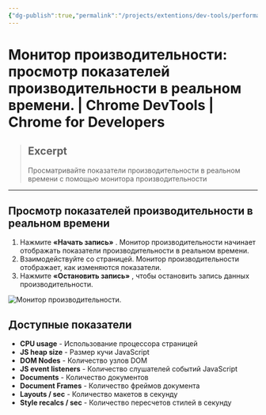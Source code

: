 ```yaml
---
{"dg-publish":true,"permalink":"/projects/extentions/dev-tools/performance-monitor/"}
---
```



# Монитор производительности: просмотр показателей производительности в реальном времени.  |  Chrome DevTools  |  Chrome for Developers

> ## Excerpt
> Просматривайте показатели производительности в реальном времени с помощью монитора производительности

---

## Просмотр показателей производительности в реальном времени

1.  Нажмите **«Начать запись»** . Монитор производительности начинает отображать показатели производительности в реальном времени.
2.  Взаимодействуйте со страницей. Монитор производительности отображает, как изменяются показатели.
3.  Нажмите **«Остановить запись»** , чтобы остановить запись данных производительности.

![Монитор производительности.](https://developer.chrome.com/static/docs/devtools/performance-monitor/image/performance-monitor-1.png?hl=ru)

## Доступные показатели

- **CPU usage** - Использование процессора страницей
- **JS heap size** - Размер кучи JavaScript
- **DOM Nodes** - Количество узлов DOM
- **JS event listeners** - Количество слушателей событий JavaScript
- **Documents** - Количество документов
- **Document Frames** - Количество фреймов документа
- **Layouts / sec** - Количество макетов в секунду
- **Style recalcs / sec** - Количество пересчетов стилей в секунду 